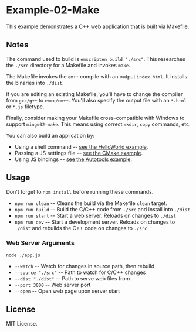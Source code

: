 # Example-02-Make

This example demonstrates a C++ web application that is built via Makefile.

## Notes

The command used to build is `emscripten build "./src"`. This researches the `./src` directory
for a Makefile and invokes `make`. 

The Makefile invokes the `em++` compile with an output `index.html`. It installs the binaries into
`./dist`.

If you are editing an existing Makefile, you'll have to change the compiler from `gcc/g++` to `emcc/em++`.
You'll also specify the output file with an `*.html` or `*.js` filetype.

Finally, consider making your Makefile cross-compatible with Windows to support `mingw32-make`. This means
using correct `mkdir`, `copy` commands, etc.

You can also build an application by:

* Using a shell command -- [see the HelloWorld example](https://github.com/devappd/emscripten-npm-examples/tree/master/Example-01-HelloWorld).
* Passing a JS settings file -- [see the CMake example](https://github.com/devappd/emscripten-npm-examples/tree/master/Example-03-CMake).
* Using JS bindings -- [see the Autotools example](https://github.com/devappd/emscripten-npm-examples/tree/master/Example-04-Autotools).

## Usage

Don't forget to `npm install` before running these commands.

* `npm run clean` -- Cleans the build via the Makefile `clean` target.
* `npm run build` -- Build the C/C++ code from `./src` and install into `./dist`
* `npm run start` -- Start a web server. Reloads on changes to `./dist`
* `npm run dev` -- Start a development server. Reloads on changes to `./dist` and rebuilds the C++
code on changes to `./src`

### Web Server Arguments

`node ./app.js`

* `--watch` -- Watch for changes in source path, then rebuild
* `--source "./src"` -- Path to watch for C/C++ changes
* `--dist "./dist"` -- Path to serve web files from
* `--port 3000` -- Web server port
* `--open` -- Open web page upon server start

## License

MIT License.
